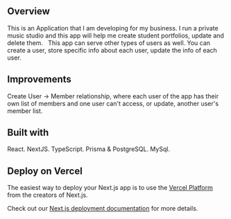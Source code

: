 ## Overview
This is an Application that I am developing for my business. I run a private music studio and this app will help me create student portfolios, update and delete them.  
This app can serve other types of users as well. You can create a user, store specific info about each user, update the info of each user. 

## Improvements 
Create User -> Member relationship, where each user of the app has their own list of members and one user can't access, or update, another user's member list. 

## Built with
React. 
NextJS.
TypeScript.
Prisma & PostgreSQL.
MySql. 

## Deploy on Vercel

The easiest way to deploy your Next.js app is to use the [Vercel Platform](https://vercel.com/new?utm_medium=default-template&filter=next.js&utm_source=create-next-app&utm_campaign=create-next-app-readme) from the creators of Next.js.

Check out our [Next.js deployment documentation](https://nextjs.org/docs/deployment) for more details.
